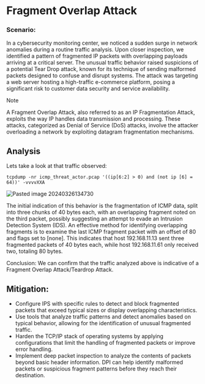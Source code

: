 # Fragment Overlap Attack

### Scenario:
In a cybersecurity monitoring center, we noticed a sudden surge in network anomalies during a routine traffic analysis. Upon closer inspection, we identified a pattern of fragmented IP packets with overlapping payloads arriving at a critical server. The unusual traffic behavior raised suspicions of a potential Tear Drop attack, known for its technique of sending malformed packets designed to confuse and disrupt systems. The attack was targeting a web server hosting a high-traffic e-commerce platform, posing a significant risk to customer data security and service availability. 

> [!NOTE]  
> A Fragment Overlap Attack, also referred to as an IP Fragmentation Attack, exploits the way IP handles data transmission and processing. These attacks, categorized as Denial of Service (DoS) attacks, involve the attacker overloading a network by exploiting datagram fragmentation mechanisms.

## Analysis

Lets take a look at that traffic observed:

```
tcpdump -nr icmp_threat_actor.pcap '((ip[6:2] > 0) and (not ip [6] = 64))' -vvvvXXA
```

![Pasted image 20240326134730](https://github.com/lm3nitro/Projects/assets/55665256/6744eff6-3ab6-4a42-bc39-259cd6a5a86b)

The initial indication of this behavior is the fragmentation of ICMP data, split into three chunks of 40 bytes each, with an overlapping fragment noted on the third packet, possibly suggesting an attempt to evade an Intrusion Detection System (IDS). An effective method for identifying overlapping fragments is to examine the last ICMP fragment packet with an offset of 80 and flags set to [none]. This indicates that host 192.168.11.13 sent three fragmented packets of 40 bytes each, while host 192.168.11.61 only received two, totaling 80 bytes.

Conclusion: We can confirm that the traffic analyzed above is indicative of a Fragment Overlap Attack/Teardrop Attack.

## Mitigation:

+ Configure IPS with specific rules to detect and block fragmented packets that exceed typical sizes or display overlapping characteristics.
+ Use tools that analyze traffic patterns and detect anomalies based on typical behavior, allowing for the identification of unusual fragmented traffic.
+ Harden the TCP/IP stack of operating systems by applying configurations that limit the handling of fragmented packets or improve error handling.
+ Implement deep packet inspection to analyze the contents of packets beyond basic header information. DPI can help identify malformed packets or suspicious fragment patterns before they reach their destination.
